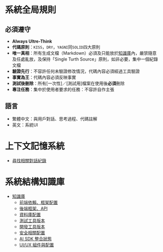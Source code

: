 # 系統全局規則

## 必須遵守

- **Always Ultre-Think**
- **代碼原則**：`KISS`，`DRY`，`YAGNI`同`SOLID`四大原則
- **唯一真相**：所有生成文檔（Markdown）必須及只能放於[知識庫](/Users/chun/Documents/PennineWMS/online-stock-control-system/docs)內，嚴禁隨意及任處亂放，及保持「Single Turth Source」原則，如非必要，集中一個紀錄文檔
- **驗證先行**：不容許任何未驗證修改情況，代碼內容必須經過工具驗證
- **事實為王**：代碼內容必須反映事實
- **測試後刪除**：所有[一次性]／[測試用]檔案在使用後**必須**刪除
- **專注任務**：集中於使用者要求的任務：不容許自作主張

## 語言

- 繁體中文：與用戶對話、思考過程、代碼註解
- 英文：系統UI

# 上下文記憶系統

- [尋找相關對話紀錄](scripts/hooks/user_prompt_hook.py)

# 系統結構知識庫

- [知識庫](/Users/chun/Documents/PennineWMS/online-stock-control-system/docs/TechStack)
  - [前端依賴、框架配置](../docs/TechStack/FrontEnd.md)
  - [後端框架、API](../docs/TechStack/BackEnd.md)
  - [資料庫配置](../docs/TechStack/DataBase.md)
  - [測試工具版本](../docs/TechStack/Testing.md)
  - [開發工具版本](../docs/TechStack/DevTools.md)
  - [安全相關配置](../docs/TechStack/Secutiry.md)
  - [AI SDK 整合狀態](../docs/TechStack/AI-Integration.md)
  - [UI/UX 組件與配置](../docs/TechStack/UI-UX.md)
